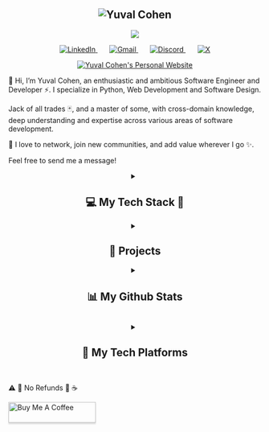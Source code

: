 <h2 align="center">
  <img src="https://readme-typing-svg.demolab.com?font=Fira+Code&size=35&duration=50&pause=3000&color=32de84&center=true&vCenter=true&width=500&height=50&lines=Yuval+Cohen;" alt="Yuval Cohen" />
</h2>
<p align="center">
  <a href="https://github.com/cohenyuval315">
    <img src="https://readme-typing-svg.demolab.com/?lines=Software Engineer;Coding experience;Always%20learning%20new%20things&font=FiraCode&center=true&width=440&height=45&color=DA70D6&vCenter=true&pause=1000&size=22" 
        />
    </a>
</p>
<p align="center">
    <a href="https://www.linkedin.com/in/yc315/">
        <img 
            alt="LinkedIn" 
            title="LinkedIn" 
            src="https://img.shields.io/badge/LinkedIn-0077B5?style=for-the-badge&logo=invision&logoColor=white"/>
    </a>
    &#8287;&#8287;&#8287;&#8287;&#8287;
    <a href="mailto:cohenyuval315@gmail.com">
        <img 
            alt="Gmail" 
            title="Email" 
            src="https://img.shields.io/badge/Gmail-B22222?style=for-the-badge&logo=gmail&logoColor=white"/>
    </a>    
    &#8287;&#8287;&#8287;&#8287;&#8287;          
    <a href="https://discord.com/users/355745340441362432">
        <img 
            alt="Discord" 
            title="Discord" 
            src="https://img.shields.io/badge/Discord-5865F2?style=for-the-badge&logo=discord&logoColor=white"/>
    </a>     
    &#8287;&#8287;&#8287;&#8287;&#8287;
    <a href="https://twitter.com/@YwblK">
        <img 
            alt="X" 
            title="X (formerly Twitter)" 
            src="https://img.shields.io/badge/twitter-000000?style=for-the-badge&logo=X&logoColor=white"/>
    </a> 
</p>

<p align="center">
<div align="center">
<a href="https://www.yuval-cohen.com" target="_blank">
    <img 
        alt="Yuval Cohen's Personal Website" 
        title="Yuval Cohen" 
        src="https://img.shields.io/badge/Personal%20Website-%20Y%20C%20-black?style=for-the-badge&logo=awwwards&logoColor=black&labelColor=91DD93"/>
    </a>
</div>
</p>
<div>
<p>
👋 Hi, I’m Yuval Cohen, an enthusiastic and ambitious Software Engineer and Developer ⚡️. I specialize in Python, Web Development and Software Design.
</p>

<p >
Jack of all trades 🃏, and a master of some, with cross-domain knowledge, deep understanding and expertise across various areas of software development.
</p>

<p >
🤝 I love to network, join new communities, and add value wherever I go ✨. 
</p>
<p >
 Feel free to send me a message!
 </p>
</div>    
<div align="center">
<details> 
    <summary>
        <h2>💻 My Tech Stack 📱</h2>
    </summary>
    </br>
    <p><span> 
        ⚠️ <strong>Important!</strong>
    </span>

⚠️ <strong>Important!</strong>: My tech stack follows a **top-left to bottom-right**. Please Keep this in mind as you explore!.
The Order hierarchy based , on 🏆 experience, 🚀 frequency of use, ❤️ preference, or 🎯 go-to choices. 

⚠️ <strong>Important!</strong>: This isn't a comprehensive list. Some lesser-known or use-case-specific technologies and libraries aren’t included here. Consider this a general overview of my main tools!

⚠️ <strong>Important!</strong>: Some sections might seem a bit detailed or repetitive, but I promise nothing here is misleading. For instance, I could add things like meta programming or pair programming (will find time in the future for those two), but since I don't have real experience with them, they're not included.
This list only shows my actual skills and knowledge, built over 15 years of planning, designing, implementing and testing (besides my bachelor’s).  
</p>
</br>
<h3>
    👨‍💻 My Programming Languages
</h3>
</br>
<p>
    <a href="https://github.com/search?q=user%3Acohenyuval315+language%3Apython"><img alt="Python" src="https://img.shields.io/badge/Python-3776AB.svg?logo=python&logoColor=white"></a>
    <a href="https://github.com/search?q=user%3Acohenyuval315+language%3Ajavascript"><img alt="JavaScript" src="https://img.shields.io/badge/JavaScript-F7DF1E.svg?logo=javascript&logoColor=black"></a>
    <a href="https://github.com/search?q=user%3Acohenyuval315+language%3AtypeScript"><img alt="TypeScript" src="https://img.shields.io/badge/TypeScript-007ACC.svg?logo=typescript&logoColor=white"></a>
    <a href="https://github.com/search?q=user%3Acohenyuval315+language%3Ac"><img alt="C" src="https://custom-icon-badges.demolab.com/badge/C-00599C.svg?logo=c-in-hexagon&logoColor=white"></a>
    <a href="https://github.com/search?q=user%3Acohenyuval315+language%3Acpp"><img alt="C++" src="https://custom-icon-badges.demolab.com/badge/C++-00599C.svg?logo=cpp2&logoColor=white"></a>
    <a href="https://github.com/search?q=user%3Acohenyuval315+language%3Agolang"><img alt="Golang" src="https://img.shields.io/badge/Go-00ADD8.svg?logo=Go&logoColor=white"></a>
    <a href="https://github.com/search?q=user%3Acohenyuval315+language%3Ajava"><img alt="Java" src="https://custom-icon-badges.demolab.com/badge/Java-007396.svg?logo=java&logoColor=white"></a>
<a href="https://github.com/search?q=user%3Acohenyuval315+language%3Asql"><img alt="SQL" src="https://custom-icon-badges.demolab.com/badge/SQL-025E8C.svg?logo=database&logoColor=white"></a>    
    <a href="https://github.com/search?q=user%3Acohenyuval315+language%3Abash"><img alt="Bash" src="https://img.shields.io/badge/Bash-121011.svg?logo=gnu-bash&logoColor=white"></a>
    <a href="https://github.com/search?q=user%3Acohenyuval315+language%3Acsharp"><img alt="C#" src="https://custom-icon-badges.demolab.com/badge/C%23-68217A.svg?logo=cs2&logoColor=white"></a>
    <a href="https://github.com/search?q=user%3Acohenyuval315+language%3Scala"><img alt="Scala" src="https://custom-icon-badges.demolab.com/badge/Scala-DC322F.svg?logo=scala&logoColor=white"></a>    
    <a href="https://github.com/search?q=user%3Acohenyuval315+language%3Aassembly"><img alt="MIPS Assembly" src="https://custom-icon-badges.demolab.com/badge/Assembly-525252.svg?logo=asm-hex&logoColor=white"></a>
    </br>
    </br>    
    <h4> Markup and Data Formats</h4>
    <a href="https://github.com/search?q=user%3Acohenyuval315+language%3Amarkdown"><img alt="Markdown" src="https://img.shields.io/badge/Markdown-000000.svg?logo=markdown&logoColor=white"></a>    
    <a href="https://github.com/search?q=user%3Acohenyuval315+language%3Ahtml"><img alt="HTML" src="https://img.shields.io/badge/HTML-E34F26.svg?logo=html5&logoColor=white"></a>
    <a href="https://github.com/search?q=user%3Acohenyuval315+language%3Acss"><img alt="CSS" src="https://img.shields.io/badge/CSS-1572B6.svg?logo=css3&logoColor=white"></a>
    <a href="https://github.com/search?q=user%3Acohenyuval315+language%3Atex"><img alt="LaTeX" src="https://img.shields.io/badge/LaTeX-008080.svg?logo=LaTeX&logoColor=white"></a>
    <a href="#"><img alt="XML" src="https://img.shields.io/badge/XML-767C52.svg?logo=xml&logoColor=fff"></a>
    <a href="#"><img alt="JSON" src="https://img.shields.io/badge/JSON-000?logo=json&logoColor=fff"></a>
    <a href="#"><img alt="YAML" src="https://img.shields.io/badge/YAML-purple?logo=yaml&logoColor=fff"></a>
    <a href="#"><img alt="Protobuf" src="https://img.shields.io/badge/Protobuf-white?logo=protobuf&logoColor=fff"></a>
    <a href="#"><img alt="Binary" src="https://img.shields.io/badge/Binary-000?logo=archive&style=flat&logoColor=fff"></a>
</p>
</br>
<h3>
⚔️ My Core Stack 🛡
</h3>
</br>
<p>
    These are the tools and technologies that are always by my side when I code.
</p>
</br>
<p>
        <a href="#"><img alt="Linux" src="https://img.shields.io/badge/Linux-black.svg?style=for-the-badge&logo=linux&logoColor=white"></a>   
        <a href="#"><img alt="Ubuntu" src="https://img.shields.io/badge/Ubuntu-E95420?style=for-the-badge&logo=ubuntu&logoColor=white"></a>      
        <a href="#"><img alt="Oh My Zsh" src="https://img.shields.io/badge/Zsh-4E4E4E?logo=zsh&style=for-the-badge&logoColor=ffffff"></a>     
        <a href="#"><img alt="Git" src="https://img.shields.io/badge/Git-F05032.svg?logo=git&logoColor=white&style=for-the-badge"></a>                     
        <a href="#"><img alt="Docker" src="https://img.shields.io/badge/Docker-2496ED.svg?style=for-the-badge&logo=docker&logoColor=white"></a>
        <a href="#"><img alt="Docker Compose" src="https://img.shields.io/badge/Docker%20Compose-FF5C8D.svg?style=for-the-badge&logo=docker&logoColor=white"></a>        
        <a href="#"><img alt="Dev Containers" src="https://img.shields.io/static/v1?style=for-the-badge&message=Devcontainers&color=2496ED&logo=Docker&logoColor=FFFFFF&label="/></a>   
        <a href="#"><img alt="Visual_Studio_Code" src ="https://img.shields.io/badge/Visual_Studio_Code-0078D4?style=for-the-badge&logo=visual%20studio%20code&logoColor=white"></a>                          
    </p>   
</br>
<h3>
🏰 My Main IDEs  🛸
</h3>
</br>
<p>
    I'm also familiar with others like Android Studio, R, and Eclipse, but I mainly use the ones listed here.
</p>
</br>
<p>              
        <a href="#"><img alt="Visual_Studio_Code" src ="https://img.shields.io/badge/Visual_Studio_Code-0078D4?style=for-the-badge&logo=visual%20studio%20code&logoColor=white"></a>    
        <a href="#"><img alt="Pycharm" src="https://img.shields.io/badge/PyCharm-000000.svg?&style=for-the-badge&logo=PyCharm&logoColor=white"></a>        
        <a href="#"><img alt="Visual Studio" src ="https://img.shields.io/badge/Visual_Studio-5C2D91?style=for-the-badge&logo=visual%20studio&logoColor=white"></a> 
        </br>                                        
    </p>    

</br>
<details>
    <summary>
        <h3>🛠️ My Tech Stack Breakdown ⛏</h3>
    </summary>   
    <p>
        Frameworks and libraries are listed by programming language. 
        🔝 The top ones are core and used indefinitely, 
        while project-specific tools 🔧 are not included—only the main ones are shown.
    </p>   
    <details>
        <summary><h3>🐉 Python 🐲</h3></summary> 
        </br>
        <p>
            Python is my language of choice. I’m well-versed in its built-in libraries and follow PEP guidelines, with experience rooted in practical use and the official documentation.
        </p>
        </br>
        <p>
            <a href="#"><img alt="pyproject.toml" src="https://img.shields.io/badge/pyproject.toml-FB9CD7?style=for-the-badge&logo=python&logoColor=black"/></a>
            <a href="#"><img alt="pip" src="https://img.shields.io/badge/pip-3776AB?style=for-the-badge&logo=pypi&logoColor=white"/></a>
            <a href="#"><img alt="uv" src="https://img.shields.io/badge/uv-FFD43B?style=for-the-badge&logo=python&logoColor=black"/></a>
            <a href="#"><img alt="ruff" src="https://img.shields.io/badge/ruff-%23d7ff64?style=for-the-badge&logo=ruff&logoColor=black"/></a>
            <a href="#"><img alt="pre-commit" src="https://img.shields.io/badge/pre%20commit-blue?style=for-the-badge&logo=pre-commit&logoColor=white"/></a>
            <a href="#"><img alt="black" src="https://img.shields.io/badge/black-black?style=for-the-badge"/></a>
            <a href="#"><img alt="isort" src="https://img.shields.io/badge/isort-1f425f?style=for-the-badge&logo=python&logoColor=white"/></a>
            <a href="#"><img alt="pylint" src="https://img.shields.io/badge/pylint-FFD43B?style=for-the-badge&logo=python&logoColor=black"/></a>
            <a href="#"><img alt="pyright" src="https://img.shields.io/badge/pyright-007ACC?style=for-the-badge&logo=typescript&logoColor=white"/></a>
            <a href="#"><img alt="mypy" src="https://img.shields.io/badge/mypy-2C5F2D?style=for-the-badge&logo=python&logoColor=white"/></a>                
        <p>        
        <br/>
            <h4> 🚀 Frameworks </h4>
            </br>
            <p>
                <a href="#"><img alt="cython" src="https://img.shields.io/badge/cython-%23dffcef.svg?style=for-the-badge&logo=python&logoColor=lightgreen"/></a>
                <a href="#"><img alt="pytest" src="https://img.shields.io/badge/pytest-%23ffffff.svg?style=for-the-badge&logo=pytest&logoColor=2f9fe3"/></a>
                <a href="#"><img alt="Pydantic" src="https://img.shields.io/badge/Pydantic-E92063?style=for-the-badge&logo=Pydantic&logoColor=white"/></a>
                <a href="#"><img alt="sqlalchemy" src="https://img.shields.io/badge/sqlalchemy-%23013243.svg?style=for-the-badge&logo=python&logoColor=white"/></a>
                <a href="#"><img alt="fastapi" src="https://img.shields.io/badge/fastapi-109989?style=for-the-badge&logo=FASTAPI&logoColor=white"/></a>
                <a href="#"><img alt="starlette" src="https://img.shields.io/badge/starlette-%23ffaaff.svg?style=for-the-badge&logo=python&logoColor=purple"/></a>
                <a href="#"><img alt="uvicorn" src="https://img.shields.io/badge/uvicorn-%23ffadda.svg?style=for-the-badge&logo=python&logoColor=black"/></a>
                <a href="#"><img alt="gunicorn" src="https://img.shields.io/badge/gunicorn-%23ffffff.svg?style=for-the-badge&logo=python&logoColor=black"/></a>
                <a href="#"><img alt="Flask" src="https://img.shields.io/badge/Flask-000000?style=for-the-badge&logo=flask&logoColor=white"/></a>
                <a href="#"><img alt="Django" src="https://img.shields.io/badge/Django-092E20?style=for-the-badge&logo=django&logoColor=green"/></a>
                </br>
                </br>
                <a href="#"><img alt="AI And Machine Learning" src="https://img.shields.io/badge/AI%20and%20Machine Learning-black?style=for-the-badge&logo=python&logoColor=black&label=described below"/></a>    
            </p>                     
        <br/>
            <h4>📚 Libraries 📖</h4>
            </br>
            <p>
                <a href="#"><img alt="Locust" src="https://img.shields.io/badge/Locust-%23ffffff.svg?style=for-the-badge&logo=Locust&logoColor=2f9fe3"/></a>
                <a href="#"><img alt="Scrapy" src="https://img.shields.io/badge/Scrapy-%23ffffff.svg?style=for-the-badge&logo=beautifulsoup&logoColor=2f9fe3"/></a>    
                <a href="#"><img alt="BeautifulSoup" src="https://img.shields.io/badge/BeautifulSoup-%23ffffff.svg?style=for-the-badge&logo=beautifulsoup&logoColor=2f9fe3"/></a>
                <a href="#"><img alt="selenium" title="selenium" src="https://img.shields.io/badge/-selenium-%43B02A?style=for-the-badge&logo=selenium&logoColor=white"/></a>
            </p>
        </br>
        <h4>🪛 Tools 📖</h4>
        <p>
                I'm familiar with a variety of excellent tools, but I prefer the top ones. That said, the following tools hold a special place in my stack and are used on many occasions for their unique value.
        </p>     
        </br>
        <p>
            <a href="#"><img alt="pyenv" src="https://img.shields.io/badge/pyenv-4B8BBE?style=for-the-badge&logo=python&logoColor=white"/></a>
            <a href="#"><img alt="bandit" src="https://img.shields.io/badge/bandit-red?style=for-the-badge&logo=python&logoColor=white"/></a>
            <a href="#"><img alt="flake8" src="https://img.shields.io/badge/flake8-lightgrey?style=for-the-badge&logo=python&logoColor=black"/></a>
            <a href="#"><img alt="autopep8" src="https://img.shields.io/badge/autopep8-00A896?style=for-the-badge&logo=python&logoColor=white"/></a>
            <a href="#"><img alt="pyupdate" src="https://img.shields.io/badge/pyupdate-orange?style=for-the-badge&logo=python&logoColor=white"/></a>
            <a href="#"><img alt="creosote" src="https://img.shields.io/badge/CREOSOTE-8B0000?style=for-the-badge&logo=python&logoColor=white"/></a>
            <a href="#"><img alt="Code spell" src="https://img.shields.io/badge/codespell-4285F4?style=for-the-badge&logo=pre-commit&logoColor=FAB040"></a>           
        </p>
    </br>
    </details>
    <!-- 
     -->
    <details>
        <summary><h3>🐬 Javascript / Typescript ❄️</h3></summary> 
        <p>
            🏴‍☠️ Pirates 🦜
        </p>
        <p>
            <a href="#"><img alt="Node.js" src="https://img.shields.io/badge/Node%20js-339933?style=for-the-badge&logo=nodedotjs&logoColor=white" /></a>
            <a href="#"><img alt="npm" src="https://img.shields.io/badge/npm-CB3837?style=for-the-badge&logo=npm&logoColor=white" /></a>
            <a href="#"><img alt="Yarn" src="https://img.shields.io/badge/Yarn-2C8EBB?style=for-the-badge&logo=yarn&logoColor=white" /></a>
            <a href="#"><img alt="Bun" src="https://img.shields.io/badge/Bun-%23000000.svg?style=for-the-badge&logo=bun&logoColor=white" /></a>     
        </p>   
            <h4>🦄 Frameworks</h4>
            </br>
            <p>
                <a href="#"><img alt="Express.js" src="https://img.shields.io/badge/Express.js-%23404d59.svg?style=for-the-badge&logo=express&logoColor=%2361DAFB" /></a>
                <a href="#"><img alt="Fastify" src="https://img.shields.io/badge/-Fastify-000000?style=for-the-badge&logo=fastify&logoColor=white" /></a>
                <a href="#"><img alt="React" src="https://img.shields.io/badge/React-20232A?style=for-the-badge&logo=react&logoColor=61DAFB" /></a>
                <a href="#"><img alt="React Native" src="https://img.shields.io/badge/react_native-%2320232a.svg?style=for-the-badge&logo=react&logoColor=%2361DAFB" /></a>                    
                <a href="#"><img alt="Next.js" src="https://img.shields.io/badge/next%20js-000000?style=for-the-badge&logo=nextdotjs&logoColor=white" /></a>
                <a href="#"><img alt="Redux" src="https://img.shields.io/badge/Redux-593D88?style=for-the-badge&logo=redux&logoColor=white" /></a>
                <a href="#"><img alt="RxJS" src="https://img.shields.io/badge/rxjs-%23B7178C.svg?style=for-the-badge&logo=reactivex&logoColor=white" /></a>
                <a href="#"><img alt="Expo" src="https://img.shields.io/badge/Expo-white?logo=expo&style=for-the-badge&logoColor=blue" /></a>
                <a href="#"><img alt="Electron" src="https://img.shields.io/badge/Electron-2B2E3A?logo=electron&style=for-the-badge&logoColor=%2361DAFB" /></a>
                <a href="#"><img alt="Jest" src="https://img.shields.io/badge/Jest-C21325?style=for-the-badge&logo=jest&logoColor=white" /></a>
                <a href="#"><img alt="TailwindCSS" src="https://img.shields.io/badge/TailwindCSS-38B2AC?style=for-the-badge&logo=tailwindcss&logoColor=white" /></a>    
            </p>                    
          <h4>🦚 Tools</h4>
            </br>
            <p>
                <a href="#"><img alt="Webpack" src="https://img.shields.io/badge/webpack-%238DD6F9.svg?style=for-the-badge&logo=webpack&logoColor=black" /></a>                    
                <a href="#"><img alt="ESLint" src="https://img.shields.io/badge/ESLint-4B32C3?style=for-the-badge&logo=eslint&logoColor=white" /></a>
                <a href="#"><img alt="Babel" src="https://img.shields.io/badge/lint--staged-46a2f1?style=for-the-badge&logo=github-actions&logoColor=white" /></a>
                <a href="#"><img alt="Prettier" src="https://img.shields.io/badge/Prettier-F7B93E?style=for-the-badge&logo=prettier&logoColor=black" /></a>
                <a href="#"><img alt="Husky" src="https://img.shields.io/badge/Husky-000000?style=for-the-badge&logo=husky&logoColor=white" /></a>
                <a href="#"><img alt="lint-staged" src="https://img.shields.io/badge/lint--staged-46a2f1?style=for-the-badge&logo=github-actions&logoColor=white" /></a>
            </p>
            <h4>🦩 Libraries</h4>
            </br>
            <p>
                <a href="#"><img alt="Lodash" src="https://img.shields.io/badge/Lodash-3492FF?style=for-the-badge&logo=lodash&logoColor=white" /></a>
                <a href="#"><img alt="Date-fns" src="https://img.shields.io/badge/Date--fns-29b6f6?style=for-the-badge&logo=javascript&logoColor=white" /></a>
                <a href="#"><img alt="Zod" src="https://img.shields.io/badge/zod-%233068b7.svg?style=for-the-badge&logo=zod&logoColor=white" /></a>
                <a href="#"><img alt="d3.js" src="https://img.shields.io/badge/d3%20js-F9A03C?style=for-the-badge&logo=d3.js&logoColor=white" /></a>
                <a href="#"><img alt="PixiJS" src="https://img.shields.io/badge/Pixijs%20js-F9A03C?style=for-the-badge&logo=d3.js&logoColor=white" /></a>
                <a href="#"><img alt="Framer Motion" src="https://img.shields.io/badge/Framer%20Motion-EA4C89?style=for-the-badge&logo=framer&logoColor=white" /></a>
                <a href="#"><img alt="Moment.js" src="https://img.shields.io/badge/Moment.js-8D46E7?style=for-the-badge&logo=moment&logoColor=white" /></a>
                <a href="#"><img alt="Quill" src="https://img.shields.io/badge/Quill-000000?style=for-the-badge&logo=quill&logoColor=white" /></a>
                <a href="#"><img alt="Draft.js" src="https://img.shields.io/badge/Draft.js-000000?style=for-the-badge&logo=draft.js&logoColor=white" /></a>
            </p>
            </br>
            </br>
    </details>
    <!-- 
     -->
    <details>
        <summary><h3>🦍 C / C++ 🦅</h3></summary>    
        <p>
            C and C++ are powerful but need the right use case to shine. Python usually wins for efficiency, but I enjoy dabbling in parallel and distributed computing, and have fun with Unity and Arduino projects.
        </p>   
        <p>                
            <a href="#"><img alt="Makefile" src="https://img.shields.io/badge/makefile-red.svg?style=for-the-badge&logo=makefile&logoColor=black"></a>                   
            <a href="#"><img alt="MPI" src="https://img.shields.io/badge/MPI-%23FFFFFF.svg?style=for-the-badge&logoColor=white"/></a>  
            <a href="#"><img alt="OpenMP" src="https://img.shields.io/badge/OpenMP-%2376B900.svg?style=for-the-badge&logoColor=white"/></a>          
            <a href="#"><img alt="Cuda" src="https://img.shields.io/badge/cuda-000000.svg?style=for-the-badge&logo=nVIDIA&logoColor=green"></a>                
            <a href="#"><img alt="OpenCV" src="https://img.shields.io/badge/opencv-%23white.svg?style=for-the-badge&logo=opencv&logoColor=white"/></a>             
            <a href="#"><img alt="OpenGL" src="https://img.shields.io/badge/OpenGL-%23FFFFFF.svg?style=for-the-badge&logo=opengl"/></a>   
            <a href="#"><img alt="Unity" src ="https://img.shields.io/badge/Unity-00979D?style=for-the-badge&logo=unity&logoColor=white"></a>                       
            <a href="#"><img alt="Arduino" src ="https://img.shields.io/badge/Arduino-00979D?style=for-the-badge&logo=arduino&logoColor=white"></a>                       
        </p>
        </br>
        </br>
    </details>            
    <details>
        <summary><h3>🦕 Java / Scala 🐦‍🔥</h3></summary>
        <p>
        </br>
            <a href="#"><img alt="Spring Boot" src="https://img.shields.io/badge/Spring%20Boot-6DB33F?style=for-the-badge&logo=springboot&logoColor=fff"></a>      
            <a href="#"><img alt="gradle" src ="https://img.shields.io/badge/gradle-02303A?style=for-the-badge&logo=gradle&logoColor=white"></a>          
            <a href="#"><img alt="Android" src="https://img.shields.io/badge/Android-3DDC84?style=for-the-badge&logo=android&logoColor=white"></a> 
            <a href="#"><img alt="Spark" src="https://img.shields.io/badge/Spark-3DDC84?style=for-the-badge&logo=spark&logoColor=white"></a>   
        </p>
    </details>
    </br>
    </br>
</details>                                

<details>
    <summary><h3>✈️ Softwares</h3></summary>  
    </br>
    <p>
        Tools I'm familiar with, enjoy working with, and find incredibly powerful.
    </p>
    </br>
    <p>
        <a href="#"><img alt="Apache Kafka" src="https://img.shields.io/badge/Apache_Kafka-231F20?style=for-the-badge&logo=apache-kafka&logoColor=white"></a>
        <a href="#"><img alt="Apache_Spark" src ="https://img.shields.io/badge/Apache_Spark-FFFFFF?style=for-the-badge&logo=apachespark&logoColor=#E35A16"></a>
        <a href="#"><img alt="Nginx" src="https://img.shields.io/badge/nginx-%23009639.svg?style=for-the-badge&logo=nginx&logoColor=white"></a>
        <a href="#"><img alt="Kubernetes" src="https://img.shields.io/badge/Kubernetes-326CE5?style=for-the-badge&logo=Kubernetes&logoColor=white"></a>            
        <a href="#"><img alt="Jenkins" src="https://img.shields.io/badge/jenkins-%232C5263.svg?style=for-the-badge&logo=jenkins&logoColor=white"></a>
        <a href="#" ><img alt="grafana" title="Microsoft Teams" src="https://img.shields.io/badge/grafana-%23F46800.svg?style=for-the-badge&logo=grafana&logoColor=white"></a>
        <a href="#" ><img alt="Prometheus" title="Microsoft Teams" src="https://img.shields.io/badge/Prometheus-E6522C?style=for-the-badge&logo=Prometheus&logoColor=white"></a>                 
        <a href="#"><img alt="Hadoop" src ="https://img.shields.io/badge/rabbitmq-%23FF6600.svg?&style=for-the-badge&logo=rabbitmq&logoColor=white"></a>                  
        <a href="#"><img alt="Rabbit MQ" src ="https://img.shields.io/badge/rabbitmq-%23FF6600.svg?&style=for-the-badge&logo=rabbitmq&logoColor=white"></a>              
        <a href="#" ><img alt="OpenTelemetry" title="Microsoft Teams" src="https://img.shields.io/badge/OpenTelemetry-FFFFFF?&style=for-the-badge&logo=opentelemetry&logoColor=black"></a>          
    </p>      
    </br>  
</details>     

<!-- <details>
    <summary><h3>Frameworks</h3></summary>  
    </br>
    <p>
    </p>
    </br>
    <p>         
        <a href="#" ><img alt="OpenTelemetry" title="Microsoft Teams" src="https://img.shields.io/badge/OpenTelemetry-FFFFFF?&style=for-the-badge&logo=opentelemetry&logoColor=black"></a>          
    </p>        
</details>        -->

<details>
        <summary><h3>💣 My Databases 🧨</h3></summary>  
        </br>
        <p>
            PostgreSQL is my go-to for SQL databases, while MongoDB is my preferred choice for NoSQL or vectors. Redis is a powerhouse as an in-memory database—flexible and with endless use cases. SQLite has always been reliable. Elasticsearch is something I often find myself needing for various projects. Cassandra is a beautiful distributed database I’d love to use more often when the right use case arises.
        </p>
        </br>
        <p>
            <a href="#"><img alt="PostgreSQL" src ="https://img.shields.io/badge/postgres-%23316192.svg?style=for-the-badge&logo=postgresql&logoColor=white"></a>    
            <a href="#"><img alt="MongoDB" src ="https://img.shields.io/badge/MongoDB-4ea94b.svg?style=for-the-badge&logo=mongodb&logoColor=white"></a>        
            <a href="#"><img alt="Redis" src ="https://img.shields.io/badge/redis-%23DD0031.svg?&style=for-the-badge&logo=redis&logoColor=white"></a>          
            <a href="#"><img alt="SQLite" src ="https://img.shields.io/badge/SQLite-07405e.svg?style=for-the-badge&logo=sqlite&logoColor=white"></a>     
            <a href="#"><img alt="Elastic_Search" src ="https://img.shields.io/badge/Elastic_Search-005571?style=for-the-badge&logo=elasticsearch&logoColor=white"></a>                           
            <a href="#"><img alt="Cassandra" src ="https://img.shields.io/badge/Cassandra-%231287B1.svg?style=for-the-badge&logo=apache-cassandra&logoColor=white"></a>        
            <a href="#"><img alt="DynamoDB" src ="https://img.shields.io/badge/DynamoDB-4053D6?style=for-the-badge&logo=amazondynamodb&logoColor=fff"></a>      
            <a href="#"><img alt="Neo4j" src ="https://img.shields.io/badge/Neo4j-008CC1?style=for-the-badge&logo=neo4j&logoColor=white"></a>   
            <a href="#"><img alt="MySQL" src="https://img.shields.io/badge/mysql-4479A1.svg?style=for-the-badge&logo=mysql&logoColor=white"></a>
            <a href="#"><img alt="Oracle" src ="https://img.shields.io/badge/Oracle-F00000.svg?style=for-the-badge&logo=oracle&logoColor=white"></a>                          
            <a href="#"><img alt="Microsoft SQL Server" src ="https://img.shields.io/badge/Microsoft%20SQL%20Server-CC2927?style=for-the-badge&logo=microsoft%20sql%20server&logoColor=white"></a>
        </p>
</details>   

<details>
        <summary><h3>🚀 My Deployment & Hosting</h3></summary>  
        </br>
        <p>
            I'm grateful for GitHub for free hosting with GitHub Pages, and GitHub Actions is a fantastic tool. I’ve used Heroku in the past and now rely on Vercel for free hosting. For servers, I use AWS EC2, EKS, or other AWS services. Domains are purchased through GoDaddy, and Cloudflare is a must-have for every website I manage. I'll likely explore more cloud providers in the future, such as GCP and Azure.
        </p>     
        </br>
        <p>  
            <a href="#"><img alt="GitHub Pages" src="https://img.shields.io/badge/GitHub%20Pages-121013?style=for-the-badge&logo=github&logoColor=white"></a>
            <a href="#"><img alt="Github Actions" src="https://img.shields.io/badge/Github%20Actions-282a2e?style=for-the-badge&logo=githubactions&logoColor=367cfe"></a>            
            <a href="#"><img alt="Heroku" src="https://img.shields.io/badge/Heroku-430098.svg?style=for-the-badge&logo=heroku&logoColor=white"></a>    
            <a href="#"><img alt="Vercel" src="https://img.shields.io/badge/Vercel-000000.svg?style=for-the-badge&logo=vercel"></a>
            <a href="#"><img alt="AWS" src="https://img.shields.io/badge/AWS-000000.svg?style=for-the-badge&logo=amazon&logoColor=yellow"></a>        
            <a href="#"><img alt="GoDaddy" src="https://img.shields.io/badge/GoDaddy-white.svg?style=for-the-badge&logo=godaddy&logoColor=olive"></a>
            <a href="#"><img alt="Cloudflare" src="https://img.shields.io/badge/Cloudflare-white.svg?style=for-the-badge&logo=cloudflare&logoColor=orange"></a>                
            <!-- 
            <a href="#"><img alt="Microsoft Azure" src="https://img.shields.io/badge/DigitalOcrean-white.svg?logo=digitalocean&logoColor=blue"></a>       
            <a href="#"><img alt="Google Cloud" src="https://img.shields.io/badge/Google_Cloud-4285F4?style=for-the-badge&logo=google-cloud&logoColor=white"></a>                     
            <a href="#"><img alt="Azure" src="https://img.shields.io/badge/Microsoft_Azure-0089D6?style=for-the-badge&logo=microsoft-azure&logoColor=white"></a>                 
            <a href="#"><img alt="GCP" src="https://img.shields.io/badge/GCP-white.svg?logo=gcp&logoColor=blue"></a>   
             -->            
        </p>  
</details>   

<!-- 
<details >
    <summary><h3>My Programming SKills</h3></summary>       
        <details open>
            <summary><h4>My Paradigms</h4></summary>  
            <p>
                <a href="#"><img alt="Object-Oriented Programming (OOP)" src="https://img.shields.io/badge/OOP-006F68?style=for-the-badge"></a>
                <a href="#"><img alt="Functional Programming" src="https://img.shields.io/badge/Functional%20Programming-5D7F54?style=for-the-badge"></a>
                <a href="#"><img alt="Reactive Programming" src="https://img.shields.io/badge/Reactive%20Programming-4B6A6D?style=for-the-badge"></a>
                <a href="#"><img alt="Concurrent Programming" src="https://img.shields.io/badge/Concurrent%20Programming-8B7F00?style=for-the-badge"></a>
                <a href="#"><img alt="Parallel Programming" src="https://img.shields.io/badge/Parallel%20Programming-AE8C00?style=for-the-badge"></a>
                <a href="#"><img alt="Distributed Programming" src="https://img.shields.io/badge/Distributed%20Programming-407C48?style=for-the-badge"></a>
                <a href="#"><img alt="Aspect-Oriented Programming" src="https://img.shields.io/badge/ACP-407C48?style=for-the-badge"></a>
                <a href="#"><img alt="Generic Programming" src="https://img.shields.io/badge/Generic-407C48?style=for-the-badge"></a>
                <a href="#"><img alt="Contract Programming" src="https://img.shields.io/badge/Contract%20Programming-407C48?style=for-the-badge"></a>
                <a href="#"><img alt="Cloud Computing" src="https://img.shields.io/badge/Cloud%20Computing-00B39F?style=for-the-badge"></a>
            </p>
        </details> 
        <details open>
            <summary><h4>My Core Concepts and basics</h4></summary>  
            <p>
                <a href="#"><img alt="Data Structures" src="https://img.shields.io/badge/Data%20Structures-4C89B9?style=for-the-badge"></a>
                <a href="#"><img alt="Algorithms" src="https://img.shields.io/badge/Algorithms-4C89B9?style=for-the-badge"></a>
                <a href="#"><img alt="Design Patterns" src="https://img.shields.io/badge/Design%20Patterns-76C876?style=for-the-badge"></a>
                <a href="#"><img alt="Single responsibility, Open–closed, Liskov substitution, Interface segregation, Dependency inversion (SOLID)" src="https://img.shields.io/badge/SOLID-3A8BB6?style=for-the-badge"></a>
                <a href="#"><img alt="DRY" src="https://img.shields.io/badge/DRY-3A8BB6?style=for-the-badge"></a>
                <a href="#"><img alt="Keep it simple stupid(KISS)" src="https://img.shields.io/badge/KISS-3A8BB6?style=for-the-badge"></a>
                <a href="#"><img alt="You Aren't Gonna Need It(YAGNI)" src="https://img.shields.io/badge/YAGNI-3A8BB6?style=for-the-badge"></a>
                <a href="#"><img alt="easier to ask forgiveness than permission(EAFP)" src="https://img.shields.io/badge/EAFP-3A8BB6?style=for-the-badge"></a>
                <a href="#"><img alt="single source of truth (SSOT)" src="https://img.shields.io/badge/SSOT-3A8BB6?style=for-the-badge"></a>
                <a href="#"><img alt="command–query separation (CQS)" src="https://img.shields.io/badge/CQS-3A8BB6?style=for-the-badge"></a>
                <a href="#"><img alt="Observability" src="https://img.shields.io/badge/Observability-7F9EC3?style=for-the-badge"></a>
                <a href="#"><img alt="Code Quality" src="https://img.shields.io/badge/Code%20Quality-55CC00?style=for-the-badge"></a>
                <a href="#"><img alt="Debugging" src="https://img.shields.io/badge/Debugging-FF8C00?style=for-the-badge"></a>
                <a href="#"><img alt="Testing" src="https://img.shields.io/badge/Testing-FF8C00?style=for-the-badge"></a>
                <a href="#"><img alt="Deployment" src="https://img.shields.io/badge/Deployment-FF8C00?style=for-the-badge"></a>
                <a href="#"><img alt="Profiling" src="https://img.shields.io/badge/Profiling-13A693?style=for-the-badge"></a>
                <a href="#"><img alt="Error Handling" src="https://img.shields.io/badge/Error%20Handling-F44336?style=for-the-badge"></a>
                <a href="#"><img alt="Refactoring" src="https://img.shields.io/badge/Refactoring-8A2D95?style=for-the-badge"></a>
                <a href="#"><img alt="Version Control" src="https://img.shields.io/badge/Version%20Control-8A2D95?style=for-the-badge"></a>
                <a href="#"><img alt="Documentation" src="https://img.shields.io/badge/Documentation-FFB700?style=for-the-badge"></a>
                <a href="#"><img alt="Security" src="https://img.shields.io/badge/Security-FF5147?style=for-the-badge"></a>
            </p>
            </details>       
            <details open>
            <summary><h4>My Methodologies</h4></summary>  
                <p>
                    <a href="#"><img alt="CI/CD" src="https://img.shields.io/badge/CI%2FCD-FF6A33?style=for-the-badge"></a>
                    <a href="#"><img alt="Domain-Driven Design (DDD)" src="https://img.shields.io/badge/DDD-4E73DF?style=for-the-badge"></a>
                    <a href="#"><img alt="Agile Methodology" src="https://img.shields.io/badge/Agile%20Methodology-FFB1C1?style=for-the-badge"></a>
                    <a href="#"><img alt="Scrum" src="https://img.shields.io/badge/Scrum-62296B?style=for-the-badge"></a>
                    <a href="#"><img alt="Waterfall" src="https://img.shields.io/badge/Waterfall-62296B?style=for-the-badge"></a>
                    <a href="#"><img alt="Test-Driven Development (TDD)" src="https://img.shields.io/badge/TDD-E84C3C?style=for-the-badge"></a>
                    <a href="#"><img alt="Research and development (R&D)" src="https://img.shields.io/badge/Research%20and%20development-FF6A33?style=for-the-badge"></a>
                    <a href="#"><img alt="DevOps" src="https://img.shields.io/badge/DevOps-FF6A33?style=for-the-badge"></a>
                    <a href="#"><img alt="Behavior-Driven Development (BDD)" src="https://img.shields.io/badge/BDDD-E84C3C?style=for-the-badge"></a>
                </p>  
            </details>
            <details open>
            <details open>
                <summary><h4>Design & Architecture & Development</h4></summary>  
                <p>
                    <a href="#"><img alt="software development life cycle (SDLC)" src="https://img.shields.io/badge/Web%20Development-9B59B6?style=for-the-badge"></a>
                    <a href="#"><img alt="Software engineering" src="https://img.shields.io/badge/Software%20Architecture-FF6A33?style=for-the-badge"></a>
                    <a href="#"><img alt="Software Design" src="https://img.shields.io/badge/Software%20Design-FF6347?style=for-the-badge"></a>
                    <a href="#"><img alt="Software Architecture" src="https://img.shields.io/badge/Software%20Architecture-FF6A33?style=for-the-badge"></a>
                    <a href="#"><img alt="Database Design" src="https://img.shields.io/badge/Database%20Design-DB4437?style=for-the-badge"></a>
                    <a href="#"><img alt="Monolithic" src="https://img.shields.io/badge/Monolithic-FD5733?style=for-the-badge"></a>
                    <a href="#"><img alt="Microservices" src="https://img.shields.io/badge/Microservices-FF5733?style=for-the-badge"></a>
                    <a href="#"><img alt="Serverless Architecture" src="https://img.shields.io/badge/Serverless%20Computing-00BFFF?style=for-the-badge"></a>
                    <a href="#"><img alt="Distributed Systems" src="https://img.shields.io/badge/Distributed%20Systems-2980B9?style=for-the-badge"></a>
                    <a href="#"><img alt="Service-oriented architecture (SOA)" src="https://img.shields.io/badge/SOA-2980B9?style=for-the-badge"></a>
                    <a href="#"><img alt="Command Query Responsibility Segregation" src="https://img.shields.io/badge/CQRS-2980B9?style=for-the-badge"></a>
                    <a href="#"><img alt="Multitenancy" src="https://img.shields.io/badge/Multitenancy-2980B9?style=for-the-badge"></a>
                    <a href="#"><img alt="Software Development" src="https://img.shields.io/badge/Software%20Development-9B59B6?style=for-the-badge"></a>
                    <a href="#"><img alt="Web Development" src="https://img.shields.io/badge/Web%20Development-9B59B6?style=for-the-badge"></a>
                    <a href="#"><img alt="API Development" src="https://img.shields.io/badge/API%20Development-00BFFF?style=for-the-badge"></a>
                    <a href="#"><img alt="Mobile Development" src="https://img.shields.io/badge/Mobile%20Development-2980B9?style=for-the-badge"></a>
                    <a href="#"><img alt="RESTful Services" src="https://img.shields.io/badge/RESTful%20Services-7FFFD4?style=for-the-badge"></a>
                    <a href="#"><img alt="Data-Driven" src="https://img.shields.io/badge/Data%20Driven-4C8C2F?style=for-the-badge"></a>
                    <a href="#"><img alt="Event-Driven" src="https://img.shields.io/badge/Event%20Driven-4C8C2F?style=for-the-badge"></a>
                </p>
                </details>                
            <details open>
                <summary><h4>Testing</h4></summary>  
                <p>
                    <a href="#"><img alt="Unit Testing" src="https://img.shields.io/badge/Unit%20Testing-4CAF50?style=for-the-badge"></a>
                    <a href="#"><img alt="System Testing" src="https://img.shields.io/badge/System%20Testing-1E90FF?style=for-the-badge"></a>
                    <a href="#"><img alt="Load Testing" src="https://img.shields.io/badge/Load%20Testing-F08080?style=for-the-badge"></a>
                    <a href="#"><img alt="Test Automation" src="https://img.shields.io/badge/Test%20Automation-6A5ACD?style=for-the-badge"></a>
                    <a href="#"><img alt="End-to-End Testing" src="https://img.shields.io/badge/End%20to%20End%20Testing-FF6347?style=for-the-badge"></a>
                </p>
            </details>          
            <details open>
                <summary><h4>Standards & Regulations and Conventions</h4></summary> 
                <p>
                    <a href="#"><img alt="PEP 8" src="https://img.shields.io/badge/PEP%208-3083B8?style=for-the-badge"></a>
                    <a href="#"><img alt="GDPR" src="https://img.shields.io/badge/GDPR-5F6368?style=for-the-badge"></a>
                    <a href="#"><img alt="RFC" src="https://img.shields.io/badge/RFC-00B2A9?style=for-the-badge"></a>
                    <a href="#"><img alt="ISO" src="https://img.shields.io/badge/ISO%2027001-27B2B2?style=for-the-badge"></a>
                    <a href="#"><img alt="IEEE Standards" src="https://img.shields.io/badge/IEEE-000000?style=for-the-badge"></a>
                    <a href="#"><img alt="Proof of Concept (POC)" src="https://img.shields.io/badge/POC-FF6347?style=for-the-badge"></a>
                    <a href="#"><img alt="Open Systems Interconnection (OSI)" src="https://img.shields.io/badge/OSI-FF6347?style=for-the-badge"></a>
                </p>
            </details>                      
    </details>
        </p>       
        </br> 
        </br>
</details>     -->

<!-- <details open>
    <summary><h3>Specific Concepts</h3></summary>  
    <p>
        <a href="#"><img alt="Identity Management" src="https://img.shields.io/badge/Authentication%20%26%20Authorization-9B59B6?style=for-the-badge&logo=keycloak&logoColor=white"></a>
        <a href="#"><img alt="Web Scraping" src="https://img.shields.io/badge/Web%20Scraping-FF6347?style=for-the-badge&logo=scrapy&logoColor=white"></a>
        <a href="#"><img alt="Cloud Storage" src="https://img.shields.io/badge/Cloud%20Storage-1ABC9C?style=for-the-badge&logo=google-cloud&logoColor=white"></a>
        <a href="#"><img alt="WebSockets & Sockets" src="https://img.shields.io/badge/Cloud%20Computing-1ABC9C?style=for-the-badge&logo=aws&logoColor=white"></a>
    <p>      
-->

<details>
    <summary><h3>🧬 Data Science, AI and Machine Learning  🧪</h3></summary>  
    </br>
    <p>
        <a href="#"><img alt="jupyter" src="https://img.shields.io/badge/jupyter-%2300A4A6.svg?style=for-the-badge&logo=jupyter&logoColor=white"/></a>
        <a href="#"><img alt="googlecolab" src="https://img.shields.io/badge/Google%20Colab-%239C27B0.svg?style=for-the-badge&logo=googlecolab&logoColor=white"/></a>                        
        <a href="#"><img alt="numpy" src="https://img.shields.io/badge/numpy-%23013243.svg?style=for-the-badge&logo=numpy&logoColor=white"/></a>
        <a href="#"><img alt="pandas" src="https://img.shields.io/badge/pandas-%23160400.svg?style=for-the-badge&logo=pandas&logoColor=white"/></a>
        <a href="#"><img alt="scikit-learn" src="https://img.shields.io/badge/scikit--learn-%23228B22.svg?style=for-the-badge&logo=scikit-learn&logoColor=white"/></a>
        <a href="#"><img alt="Matplotlib" src="https://img.shields.io/badge/Matplotlib-%233F51B5.svg?style=for-the-badge&logo=Matplotlib&logoColor=white"/></a>
        <a href="#"><img alt="PyTorch" src="https://img.shields.io/badge/PyTorch-%23FF7F50?style=for-the-badge&logo=pytorch&logoColor=white"/></a>
        <a href="#"><img alt="Keras" src="https://img.shields.io/badge/Keras-%23D32F2F?style=for-the-badge&logo=keras&logoColor=white"/></a>
        <a href="#"><img alt="TensorFlow" src="https://img.shields.io/badge/TensorFlow-%239C27B0?style=for-the-badge&logo=tensorflow&logoColor=white"/></a>                            
        <a href="#"><img alt="transformers" src="https://img.shields.io/badge/transformers-1C3C3C?style=for-the-badge&logo=langchain&logoColor=white"/></a>
        <a href="#"><img alt="HuggingFace" src="https://img.shields.io/badge/-HuggingFace-%23FF4081?style=for-the-badge&logo=HuggingFace&logoColor=black"/></a>                            
        <a href="#"><img alt="seaborn" src="https://img.shields.io/badge/seaborn-%2314B1AB.svg?style=for-the-badge&logo=scikit-learn&logoColor=white"/></a>                            
        <a href="#"><img alt="SciPy" src="https://img.shields.io/badge/SciPy-%233F51B5.svg?style=for-the-badge&logo=SciPy&logoColor=white"/></a>
        <a href="#"><img alt="langchain" src="https://img.shields.io/badge/langchain-%230D47A1?style=for-the-badge&logo=langchain&logoColor=white"/></a>
        <a href="#"><img alt="NLTK" src="https://img.shields.io/badge/NLTK-%23FF5722?style=for-the-badge&logo=tensorflow&logoColor=white"/></a>
    </p>
    </br> 
        <h4>🤖 AI Services</h3>
        <p>
            These AI services are a huge time-saver for me, but I use them strategically. They’re not always fully reliable, especially with niche or complex topics. For non-common code or tricky subjects, they often need strong prompts and my own understanding to make them useful. Without that, they can be pretty inaccurate. I mainly rely on the classic GPT for general tasks, but I’ll switch to others when necessary, especially for quick learning with proper checks.
        </p>
        </br>
        <p>
            <a href="#"><img alt="Chat GPT" src="https://img.shields.io/badge/Chat%20GPT-black?style=for-the-badge&logo=openai&logoColor=white"></a>
            <a href="#"><img alt="Google Gemini" src="https://img.shields.io/badge/Google%20Gemini-white?style=for-the-badge&logo=googlegemini&logoColor=blue"></a>
            <a href="#"><img alt="Claude" src="https://img.shields.io/badge/Claude-8E75B2?style=for-the-badge&logo=googlegemini&logoColor=white"></a>
            <a href="#"><img alt="Blackbox AI" src="https://img.shields.io/badge/Blackbox_AI-8E75B2?style=for-the-badge&logo=googlegemini&logoColor=white"></a>
        </p>
        </br>
        <h4>💫 AI Models</h3>
        <p>
            AI models I’ve trained or run locally, often using open-source code or models from platforms like Hugging Face and Civitai.
        </p>
        </br>
        <p>
            <a href="#"><img alt="Stable diffusion" src="https://img.shields.io/badge/Stable_diffusion-8E75B2?style=for-the-badge&logo=googlegemini&logoColor=white"></a>
            <a href="#"><img alt="Stylgan" src="https://img.shields.io/badge/Stylgan-8E75B2?style=for-the-badge&logo=googlegemini&logoColor=white"></a>
            <a href="#"><img alt="Google FLAN-T5" src="https://img.shields.io/badge/Google%20FLAN-T5-blue?style=for-the-badge&logo=googlegemini&logoColor=white"></a>
        </p>
    </p>
    <br>
</details>    

<!-- <details>
    <summary><h3> Communication, Resources and Other</h3></summary>  
    <h3>🤝 Collaboration Tools</h3>
        These are the tools I’m comfortable with for working with others or teams.
    <p>
        <a href="#"><img alt="Jira" src="https://img.shields.io/badge/jira-%230A0FFF.svg?style=for-the-badge&logo=jira&logoColor=white"></a>
        <a href="#"><img alt="Slack" src="https://img.shields.io/badge/Slack-4A154B?logo=slack&style=for-the-badge&logoColor=fff"></a>
        <a href="#"><img alt="Trello" title="Trello" src="https://img.shields.io/badge/Trello-%23026AA7.svg?style=for-the-badge&logo=Trello&logoColor=white"></a>
        <a href="#"><img alt="Monday" title="Monday" src="https://img.shields.io/badge/Monday-%23026AA7.svg?style=for-the-badge&logo=monday&logoColor=white"></a>
        <a href="#"><img alt="Discord" title="Dev Pro Tips Discord Server" src="https://img.shields.io/badge/Discord-7289DA?style=for-the-badge&logo=discord&logoColor=white"></a>
        <a href="#"><img alt="Microsoft Teams" title="Microsoft Teams" src="https://img.shields.io/badge/Microsoft_Teams-6264A7?style=for-the-badge&logo=microsoft-teams&logoColor=white"></a>
        <a href="#"><img alt="Zoom" title="Zoom" src="https://img.shields.io/badge/Zoom-2D8CFF?style=for-the-badge&logo=zoom&logoColor=white"></a>
        <a href="#"><img alt="Google Meet" src="https://img.shields.io/badge/Google%20Meet-00897B?style=for-the-badge&logo=google-meet&logoColor=white"></a>
    </p>
    <h3>📠 My Office Tools</h3>
        <p>Document tools I’ve used and am familiar with.</p> 
        <p>I’ve had plenty of experience with office tools—used them all through school, high school, academia, and beyond.</p>
    <p>
        <a href="#"><img alt="Google Docs" src="https://img.shields.io/badge/Google%20Docs-4285F4?style=for-the-badge&logo=google-docs&logoColor=white"></a>
        <a href="#"><img alt="Google Sheets" src="https://img.shields.io/badge/Google%20Sheets-34A853?style=for-the-badge&logo=google-sheets&logoColor=white"></a>    
        <a href="#"><img alt="Microsoft Word" src="https://img.shields.io/badge/Microsoft_Word-2B579A?style=for-the-badge&logo=microsoft-word&logoColor=white"></a>
        <a href="#"><img alt="Microsoft Excel" src="https://img.shields.io/badge/Microsoft_Excel-217346?style=for-the-badge&logo=microsoft-excel&logoColor=white"></a>
        <a href="#"><img alt="Microsoft Powerpoint" src="https://img.shields.io/badge/Microsoft_PowerPoint-B7472A?style=for-the-badge&logo=microsoft-powerpoint&logoColor=white"></a>
        <a href="#"><img alt="OpenOffice" src="https://img.shields.io/badge/OpenOffice-0E85CD?style=for-the-badge&logo=ApacheOpenOffice&logoColor=white"></a>
        <a href="#"><img alt="LibreOffice" src="https://img.shields.io/badge/LibreOffice-18A303?style=for-the-badge&logo=LibreOffice&logoColor=white"></a>
    </p>    
    <h3>🌈 My Web Browsers</h3>
    <p>
    I stick to my browsers—no Edge, no Safari, no matter how hard Microsoft tries to convince me.
    </p>
    <p>
        <a href="#"><img alt="Google Chrome" src="https://img.shields.io/badge/Google_chrome-4285F4?style=for-the-badge&logo=Google-chrome&logoColor=white"></a>
        <a href="#"><img alt="Firefox Browser" src="https://img.shields.io/badge/Firefox_Browser-FF7139?style=for-the-badge&logo=Firefox-Browser&logoColor=white"></a>
        <a href="#"><img alt="Tor Browser" src="https://img.shields.io/badge/Tor_Browser-7D4698?style=for-the-badge&logo=Tor-Browser&logoColor=white"></a>
    </p>
    <h3>🌅 My Favorite Everyday Softwares</h3>
    <p>My personal use softwares.</p>
        <p>
            I can't live without obsidian,
            and if you like books, nothing compares to the quality of librera.
        </p>
    <p>
        <a href="#"><img alt="Obsidian" src="https://img.shields.io/badge/Obsidian-483699?style=for-the-badge&logo=Obsidian&logoColor=white"></a>
        <a href="#"><img alt="Librera" src="https://img.shields.io/badge/Librera-white?logo=obs-studio&style=for-the-badge&logoColor=black"></a>
        <a href="#"><img alt="OBS Studio" src="https://img.shields.io/badge/OBS_Studio-302E31?logo=obs-studio&style=for-the-badge&logoColor=white"></a>
        <a href="#"><img alt="Team viewer" src="https://img.shields.io/badge/Team_Viewer-blue?logo=teamviewer&style=for-the-badge&logoColor=white"></a>
        <a href="#"><img alt="Wireshark" src="https://img.shields.io/badge/Wireshark-1679A7?style=for-the-badge&logo=Wireshark&logoColor=white"></a>
        <a href="#"><img alt="uTorrent" src="https://img.shields.io/badge/uTorrent-lightgreen?style=for-the-badge&logo=utorrent&logoColor=black"></a>
        <a href="#"><img alt="SysinternalsSuite" src="https://img.shields.io/badge/SysinternalsSuite-1679A7?style=for-the-badge&logo=windows&logoColor=white"></a>
        <a href="#"><img alt="Notepad++" src="https://img.shields.io/badge/Notepad++-90E59A.svg?style=for-the-badge&logo=notepad%2B%2B&logoColor=black"></a>
        <a href="#"><img alt="Mihon" src ="https://img.shields.io/badge/Mihon-white.svg?style=for-the-badge&logo=mihon%2B%2B&logoColor=blue"></a>          
    </p>    
    <h3>💌 My Favorite Web Resources</h3>
        <p>Some websites I truly appreciate: <strong>Stack Overflow</strong> is a godsend, <strong>Wikipedia</strong> basically raised me, and <strong>GeeksforGeeks</strong> contributed a lot to my DSA. My adventures on <strong>Google Scholar</strong> and <strong>ResearchGate</strong>, exploring research papers, is truly satisfying.
    </p>  
    <p>
        <a href="#"><img alt="Stack Overflow" src="https://img.shields.io/badge/-Stack%20Overflow-FE7A16?style=for-the-badge&logo=stack-overflow&logoColor=white"></a>
        <a href="#"><img alt="Wikipedia" src="https://img.shields.io/badge/Wikipedia-%23000000.svg?style=for-the-badge&logo=wikipedia&logoColor=white"></a>
        <a href="#"><img alt="GeeksForGeeks" src="https://img.shields.io/badge/GeeksforGeeks-gray?style=for-the-badge&logo=geeksforgeeks&logoColor=35914c"></a>
        <a href="#"><img alt="Google Scholar" src="https://img.shields.io/badge/Google%20Scholar-4285F4?style=for-the-badge&logo=google-scholar&logoColor=white"></a>
        <a href="#"><img alt="ResearchGate" title="ResearchGate" src="https://img.shields.io/badge/ResearchGate-00CCBB?style=for-the-badge&logo=ResearchGate&logoColor=white"></a>
        <a href="#"><img alt="Academia" src="https://img.shields.io/badge/Academia-fff?style=for-the-badge&logo=academia&logoColor=black"></a>
        <a href="#"><img alt="W3Schools" src="https://img.shields.io/badge/W3Schools-04AA6D?style=for-the-badge&logo=W3Schools&logoColor=white"></a>
        <a href="#"><img alt="YouTube" title="YouTube" src="https://img.shields.io/badge/YouTube-%23FF0000.svg?style=for-the-badge&logo=YouTube&logoColor=white"></a>
    </p>    
    </br>
</details>
</br>
    </br> -->

</details> 

<details> 
    <summary><h2>📘 Projects</h2></summary>
    <div align="left">
        <div>
            <h3>Recent</h3>
            <a href="https://github.com/cohenyuval315/PyMicroservicesBase">
                <img 
                    width="278" 
                    alt="readme-typing-svg"
                    src="https://denvercoder1-github-readme-stats.vercel.app/api/pin/?username=cohenyuval315&repo=PyMicroservicesBase&theme=react&bg_color=1F222E&title_color=F85D7F&hide_border=true&icon_color=F8D866&show_icons=false" 
                />
            </a>
        </div>
        <div>
            <h3></h3>
        </div>
    </div>
    <p>
        <a href="https://github.com/cohenyuval315?tab=repositories&sort=stargazers">
            <img 
                alt="All Repositories" 
                title="All Repositories" 
                src="https://custom-icon-badges.demolab.com/badge/-Click%20Here%20For%20All%20My%20Repos-1F222E?style=for-the-badge&logoColor=white&logo=repo"/>
        </a>
    </p>
    </br>
</details>

<details> 
    <summary><h2>📊 My Github Stats</h2></summary>
    </br>
    <p align="center">
        <a href="https://github.com/cohenyuval315">
        <img 
            title="🔥 Streak Stats 🔥" 
            alt="Cohenyuval315's streak" 
            src="https://github-readme-streak-stats-eight.vercel.app/?user=cohenyuval315&show_icons=true&theme=tokyonight&hide_border=true&short_numbers=true&background=transparent"  
        />
        </a>
        <a href="https://github.com/anuraghazra/github-readme-stats">
            <img
                alt="Cohenyuval315's Github Stats" 
                height="192px"
                src="https://denvercoder1-github-readme-stats.vercel.app/api/?username=cohenyuval315&show_icons=true&include_all_commits=true&count_private=true&theme=tokyonight&hide_border=true&bg_color=00000000" 
            />
        </a>
        <a 
            href="https://github.com/anuraghazra/github-readme-stats">
            <img 
                height="192px"
                alt="Cohenyuval315's Top Languages" 
                src="https://denvercoder1-github-readme-stats.vercel.app/api/top-langs/?username=cohenyuval315&langs_count=8&layout=compact&theme=tokyonight&hide_border=true&bg_color=00000000&hide=Jupyter%20Notebook,Roff" 
            />
        </a>
        <a 
            href="https://github.com/cohenyuval315/github-readme-activity-graph">
            <img 
                alt="cohenyuval's Activity Graph" 
                src="https://github-readme-activity-graph.vercel.app/graph/?username=cohenyuval315&bg_color=00000000&color=F8D866&line=F85D7F&point=FFFFFF&hide_border=true" 
            />
        </a>
        <h3>⚡ Recent GitHub Activity</h3>
        </br>
        </details> 
    </p>

<!--START_SECTION:activity-->

<!--END_SECTION:activity-->
</details>
<details>
    <summary><h2>💎 My Tech Platforms</h2></summary>
    </br>
    <p>                        
        <a target="_blank" href="https://github.com/cohenyuval315"><img alt="Github" title="Github" src="https://img.shields.io/badge/GitHub-100000?style=for-the-badge&logo=github&logoColor=white"/></a>               
        <br/>                 
        <a target="_blank" href="https://leetcode.com/u/steel315/"><img alt="Leet Code" title="Leet Code"src="https://img.shields.io/badge/LeetCode-000000?style=for-the-badge&logo=LeetCode&logoColor=#d16c06"></a>    
        </br>
        <a target="_blank" href="https://www.kaggle.com/yuvalcohen315/"><img alt="Kaggle" title="Kaggle"src="https://img.shields.io/badge/Kaggle-035a7d?style=for-the-badge&logo=kaggle&logoColor=white"/> </a>         
        </br>
        <a target="_blank" href="https://codeforces.com/profile/Steel315"><img alt="Code Forces" src="https://img.shields.io/badge/Codeforces-1F8ACB?style=for-the-badge&logo=Codeforces&logoColor=white"></a> 
        </br>
        <a target="_blank" href="https://www.codewars.com/users/HarderThanSteel"><img alt="Code Wars" src="https://img.shields.io/badge/Codewars-B1361E?style=for-the-badge&logo=Codewars&logoColor=white"></a>                   
    </p>
</details> 
</br>
<p align="left">
    ⚠️ 🚧 No Refunds 🥸 ☕️
</p>
<p align="left">
    <a href="https://www.buymeacoffee.com/cohenyuval315" target="_blank">
        <img 
            src="https://www.buymeacoffee.com/assets/img/custom_images/orange_img.png" 
            alt="Buy Me A Coffee" 
            style="height: 41px !important;width: 174px !important;box-shadow: 0px 3px 2px 0px rgba(190, 190, 190, 0.5) !important;-webkit-box-shadow: 0px 3px 2px 0px rgba(190, 190, 190, 0.5) !important;" >
    </a>
</p>
